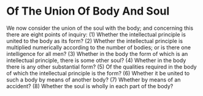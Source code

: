 # Of The Union Of Body And Soul

We now consider the union of the soul with the body; and concerning this there are eight points of inquiry:
(1) Whether the intellectual principle is united to the body as its form?
(2) Whether the intellectual principle is multiplied numerically according to the number of bodies; or is there one intelligence for all men?
(3) Whether in the body the form of which is an intellectual principle, there is some other soul?
(4) Whether in the body there is any other substantial form?
(5) Of the qualities required in the body of which the intellectual principle is the form?
(6) Whether it be united to such a body by means of another body?
(7) Whether by means of an accident?
(8) Whether the soul is wholly in each part of the body?